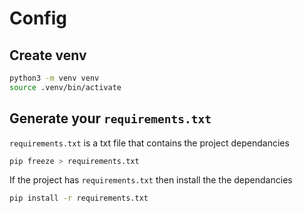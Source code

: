 # Config

## Create venv

```bash
python3 -m venv venv
source .venv/bin/activate
```

## Generate your `requirements.txt`

`requirements.txt` is a txt file that contains the project dependancies

```bash
pip freeze > requirements.txt
```

If the project has `requirements.txt` then install the the dependancies

```bash
pip install -r requirements.txt
```
